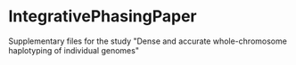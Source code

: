 # IntegrativePhasingPaper
Supplementary files for the study "Dense and accurate whole-chromosome haplotyping of individual genomes"
